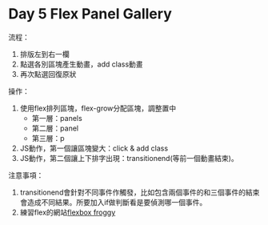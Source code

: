 # Day 5 Flex Panel Gallery

流程：
1. 排版左到右一欄
2. 點選各別區塊產生動畫，add class動畫
3. 再次點選回復原狀

操作：
1. 使用flex排列區塊，flex-grow分配區塊，調整置中
    - 第一層：panels
    - 第二層：panel
    - 第三層：p
2. JS動作，第一個讓區塊變大：click & add class
3. JS動作，第二個讓上下排字出現：transitionend(等前一個動畫結束)。

注意事項：
1. transitionend會針對不同事件作觸發，比如包含兩個事件的和三個事件的結束會造成不同結果。所要加入if做判斷看是要偵測哪一個事件。
2. 練習flex的網站[flexbox froggy](https://flexboxfroggy.com/)


